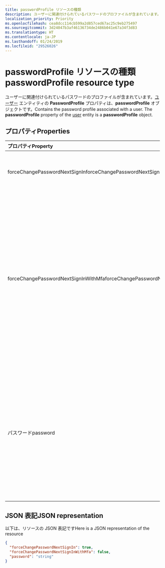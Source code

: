 ```yaml
---
title: passwordProfile リソースの種類
description: ユーザーに関連付けられているパスワードのプロファイルが含まれています。ユーザー エンティティの **PasswordProfile** プロパティは、**passwordProfile** オブジェクトです。
localization_priority: Priority
ms.openlocfilehash: cea8dcc114cb599a2d857ced67ac25c9eb275497
ms.sourcegitcommit: 3d24047b3af46136734de2486b041e67a34f3d83
ms.translationtype: HT
ms.contentlocale: ja-JP
ms.lasthandoff: 01/24/2019
ms.locfileid: "29526026"
---
```

# <a name="passwordprofile-resource-type"></a><span data-ttu-id="7747f-104">passwordProfile リソースの種類</span><span class="sxs-lookup"><span data-stu-id="7747f-104">passwordProfile resource type</span></span>

<span data-ttu-id="7747f-p102">ユーザーに関連付けられているパスワードのプロファイルが含まれています。[ユーザー](user.md) エンティティの **PasswordProfile** プロパティは、**passwordProfile** オブジェクトです。</span><span class="sxs-lookup"><span data-stu-id="7747f-p102">Contains the password profile associated with a user. The **passwordProfile** property of the [user](user.md) entity is a **passwordProfile** object.</span></span>


## <a name="properties"></a><span data-ttu-id="7747f-107">プロパティ</span><span class="sxs-lookup"><span data-stu-id="7747f-107">Properties</span></span>
| <span data-ttu-id="7747f-108">プロパティ</span><span class="sxs-lookup"><span data-stu-id="7747f-108">Property</span></span>     | <span data-ttu-id="7747f-109">型</span><span class="sxs-lookup"><span data-stu-id="7747f-109">Type</span></span>   |<span data-ttu-id="7747f-110">説明</span><span class="sxs-lookup"><span data-stu-id="7747f-110">Description</span></span>|
|:---------------|:--------|:----------|
|<span data-ttu-id="7747f-111">forceChangePasswordNextSignIn</span><span class="sxs-lookup"><span data-stu-id="7747f-111">forceChangePasswordNextSignIn</span></span>|<span data-ttu-id="7747f-112">Boolean</span><span class="sxs-lookup"><span data-stu-id="7747f-112">Boolean</span></span>| <span data-ttu-id="7747f-113">ユーザーが次回のログインでパスワードを変更する必要がある場合は **true**、それ以外の場合は **false**。</span><span class="sxs-lookup"><span data-stu-id="7747f-113">**true** if the user must change her password on the next login; otherwise **false**.</span></span> |
|<span data-ttu-id="7747f-114">forceChangePasswordNextSignInWithMfa</span><span class="sxs-lookup"><span data-stu-id="7747f-114">forceChangePasswordNextSignInWithMfa</span></span>|<span data-ttu-id="7747f-115">Boolean</span><span class="sxs-lookup"><span data-stu-id="7747f-115">Boolean</span></span>| <span data-ttu-id="7747f-116">**true** の場合、次回のサインイン時にユーザーは、パスワードの変更を強制される前に多要素認証 (MFA) を実行する必要があります。</span><span class="sxs-lookup"><span data-stu-id="7747f-116">If **true**, at next sign-in, the user must perform a multi-factor authentication (MFA) before being forced to change their password.</span></span> <span data-ttu-id="7747f-117">この動作は **forceChangePasswordNextSignIn** と同じですが、パスワードを変更する前にユーザーが多要素認証を実行する必要がある点が異なります。</span><span class="sxs-lookup"><span data-stu-id="7747f-117">The behavior is identical to **forceChangePasswordNextSignIn** except that the user is required to first perform a multi-factor authentication before password change.</span></span> <span data-ttu-id="7747f-118">パスワードを変更すると、このプロパティは自動的に **false** にリセットされます。</span><span class="sxs-lookup"><span data-stu-id="7747f-118">After a password change, this property will be automatically reset to **false**.</span></span> <span data-ttu-id="7747f-119">設定しない場合、既定値は **false** です。</span><span class="sxs-lookup"><span data-stu-id="7747f-119">If not set, default is **false**.</span></span> |
|<span data-ttu-id="7747f-120">パスワード</span><span class="sxs-lookup"><span data-stu-id="7747f-120">password</span></span>|<span data-ttu-id="7747f-121">String</span><span class="sxs-lookup"><span data-stu-id="7747f-121">String</span></span>|<span data-ttu-id="7747f-p104">ユーザーのパスワード。このプロパティは、ユーザーの作成時に必要です。このプロパティは更新できますが、ユーザーは次回のログインでパスワードを変更する必要があります。パスワードは、ユーザーの **passwordPolicies** プロパティによって指定されているとおりの最小要件を満たす必要があります。既定では、強力なパスワードが必要です。</span><span class="sxs-lookup"><span data-stu-id="7747f-p104">The password for the user. This property is required when a user is created. It can be updated, but the user will be required to change the password on the next login. The password must satisfy minimum requirements as specified by the user’s **passwordPolicies** property. By default, a strong password is required.</span></span>|

## <a name="json-representation"></a><span data-ttu-id="7747f-127">JSON 表記</span><span class="sxs-lookup"><span data-stu-id="7747f-127">JSON representation</span></span>

<span data-ttu-id="7747f-128">以下は、リソースの JSON 表記です</span><span class="sxs-lookup"><span data-stu-id="7747f-128">Here is a JSON representation of the resource</span></span>

<!-- {
  "blockType": "resource",
  "optionalProperties": [

  ],
  "@odata.type": "microsoft.graph.passwordProfile"
}-->

```json
{
  "forceChangePasswordNextSignIn": true,
  "forceChangePasswordNextSignInWithMfa": false,
  "password": "string"
}

```

<!-- uuid: 8fcb5dbc-d5aa-4681-8e31-b001d5168d79
2015-10-25 14:57:30 UTC -->
<!-- {
  "type": "#page.annotation",
  "description": "passwordProfile resource",
  "keywords": "",
  "section": "documentation",
  "tocPath": ""
}-->
